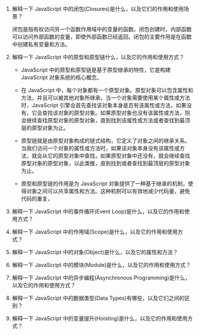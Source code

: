 1. 解释一下 JavaScript 中的闭包(Closures)是什么，以及它们的作用和使用场景？

   闭包是指有权访问另一个函数作用域中的变量的函数。闭包创建时，内部函数可以访问外部函数的变量，即使外部函数已经返回。闭包的主要作用是在函数中创建私有变量和方法。

2. 解释一下 JavaScript 中的原型和原型链什么，以及它的作用和使用方式？

   - JavaScript 中的原型和原型链是基于原型继承的特性，它是构建 JavaScript 对象系统的核心概念。

   - 在 JavaScript 中，每个对象都有一个原型对象。原型对象可以包含属性和方法，并且可以被其他对象所继承。当一个对象需要使用某个属性或方法时，JavaScript 引擎会首先查找该对象本身是否有该属性或方法，如果没有，它会查找该对象的原型对象。如果原型对象也没有该属性或方法，则会继续查找原型对象的原型对象，直到找到该属性或方法或者查找到最顶层的原型对象为止。

   - 原型链就是由原型对象构成的链式结构，它定义了对象之间的继承关系。当我们访问一个对象的属性或方法时，如果该对象本身没有该属性或方法，就会从它的原型对象中查找，如果原型对象中还没有，就会继续查找原型对象的原型对象，以此类推，直到找到或者查找到最顶层的原型对象为止。

   - 原型和原型链的作用是为 JavaScript 对象提供了一种基于继承的机制，使得对象之间可以共享属性和方法。这种机制可以有效地减少代码量，避免代码的重复。

3. 解释一下 JavaScript 中的事件循环(Event Loop)是什么，以及它的作用和使用方式？


4. 解释一下 JavaScript 中的作用域(Scope)是什么，以及它的作用和使用方式？

5. 解释一下 JavaScript 中的对象(Object)是什么，以及它的属性和方法？

6. 解释一下 JavaScript 中的模块(Module)是什么，以及它的作用和使用方式？

7. 解释一下 JavaScript 中的异步编程(Asynchronous Programming)是什么，以及它的作用和使用方式？

8. 解释一下 JavaScript 中的数据类型(Data Types)有哪些，以及它们之间的区别？

9. 解释一下 JavaScript 中的变量提升(Hoisting)是什么，以及它的作用和使用方式？
